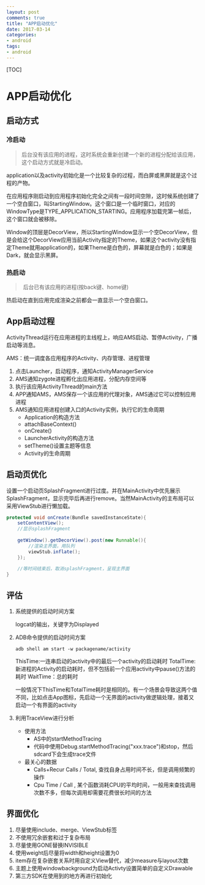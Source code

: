 ```yaml
---
layout: post
comments: true
title: "APP启动优化"
date: 2017-03-14
categories:
- android
tags:
- android
---
```


[TOC]

# APP启动优化

## 启动方式

### 冷启动

> 后台没有该应用的进程，这时系统会重新创建一个新的进程分配给该应用，这个启动方式就是冷启动。

application以及activity初始化是一个比较复杂的过程，而白屏或黑屏就是这个过程的产物。

在应用程序刚启动到应用程序初始化完全之间有一段时间空隙，这时候系统创建了一个空白窗口，叫StartingWindow。这个窗口是一个临时窗口，对应的WindowType是TYPE_APPLICATION_STARTING。应用程序加载完第一帧后，这个窗口就会被移除。

Window的顶层是DecorView，所以StartingWindow显示一个空DecorView，但是会给这个DecorView应用当前Activity指定的Theme，如果这个activity没有指定Theme就用application的，如果Theme是白色的，屏幕就是白色的；如果是Dark，就会显示黑屏。

### 热启动
>  后台已有该应用的进程(按back键、home键)

热启动在直到应用完成渲染之前都会一直显示一个空白窗口。

## App启动过程

ActivityThread运行在应用进程的主线程上，响应AMS启动、暂停Activity，广播启动等消息。

AMS：统一调度各应用程序的Activity、内存管理、进程管理

1. 点击Launcher，启动程序，通知ActivityManagerService
2. AMS通知zygote进程孵化出应用进程，分配内存空间等
3. 执行该应用ActivityThread的main方法
4. APP通知AMS，AMS保存一个该应用的代理对象，AMS通过它可以控制应用进程
5. AMS通知应用进程创建入口的Activity实例，执行它的生命周期
   * Application的构造方法
   * attachBaseContext()
   * onCreate()
   * LauncherActivity的构造方法
   * setTheme()设置主题等信息
   * Activity的生命周期

## 启动页优化
设置一个启动页SplashFragment进行过度。并在MainActivity中优先展示SplashFragment，显示完毕后再进行remove。当然MainActivity的主布局可以采用ViewStub进行懒加载。

```Java
protected void onCreate(Bundle savedInstanceState){
  	setContentView();
  	//显示splashFragment
  
  	getWindow().getDecorView().post(new Runnable(){
      	//渲染主界面，用队列
      	viewStub.inflate();
  	});
  
  	//等时间结束后，取消splashFragment，呈现主界面
}
```

## 评估

1.  系统提供的启动时间方案

    logcat的输出，关键字为Displayed

2.  ADB命令提供的启动时间方案

    ```
    adb shell am start -w packagename/activity
    ```

    ThisTime:一连串启动的activity中的最后一个activity的启动耗时
    TotalTime:新进程的Activity的启动耗时，但不包括前一个应用activity中pause()方法的耗时
    WaitTime：总的耗时

    一般情况下ThisTime和TotalTime耗时是相同的。有一个场景会导致这两个值不同，比如点击App图标，先启动一个无界面的activity做逻辑处理，接着又启动一个有界面的activity

3.  利用TraceView进行分析

    *   使用方法
        *   AS中的startMethodTracing
        *   代码中使用Debug.startMethodTracing("xxx.trace")和stop，然后sdcard下会生成trace文件
    *   最关心的数据
        *   Calls+Recur Calls / Total, 查找自身占用时间不长，但是调用频繁的操作
        *   Cpu Time / Call , 某个函数消耗CPU的平均时间，一般用来查找调用次数不多，但每次调用却需要花费很长时间的方法

## 界面优化

1. 尽量使用include、merge、ViewStub标签
2. 不使用冗余嵌套和过于复杂布局
3. 尽量使用GONE替换INVISIBLE
4. 使用weight后尽量将width和height设置为0
5. item存在复杂嵌套关系时用自定义View替代，减少measure与layout次数
6. 主题上使用windowbackground为启动Activty设置简单的自定义Drawable
7. 第三方SDK在使用到的地方再进行初始化
